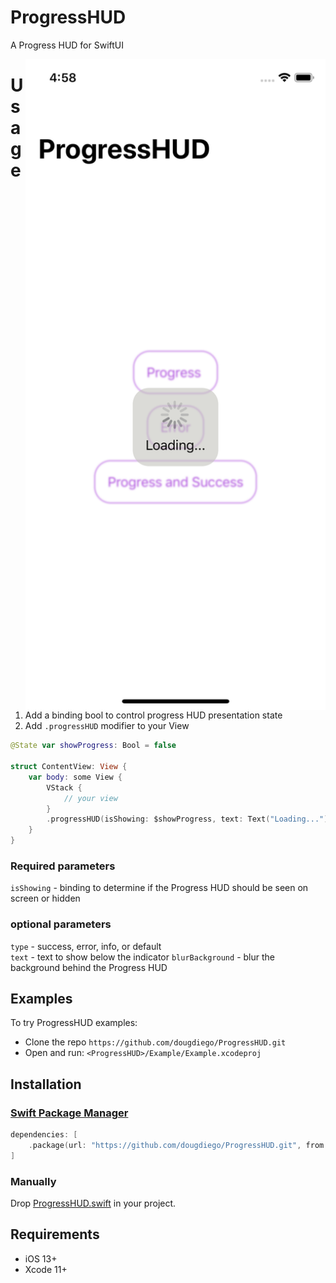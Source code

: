 # ProgressHUD
A Progress HUD for SwiftUI

<img align="right" src="https://raw.githubusercontent.com/dougdiego/ProgressHUD/master/Assets/screenshot01.png" width="480" />

# Usage
1. Add a binding bool to control progress HUD presentation state
3. Add `.progressHUD` modifier to your View
```swift
@State var showProgress: Bool = false

struct ContentView: View {
    var body: some View {
        VStack {
            // your view
        }
        .progressHUD(isShowing: $showProgress, text: Text("Loading..."))
    }
}
```

### Required parameters 
`isShowing` - binding to determine if the Progress HUD should be seen on screen or hidden     

### optional parameters    
`type` -  success, error, info, or default   
`text` - text to show below the indicator
`blurBackground` - blur the background behind the Progress HUD

## Examples

To try ProgressHUD examples:
- Clone the repo `https://github.com/dougdiego/ProgressHUD.git`
- Open and run: `<ProgressHUD>/Example/Example.xcodeproj`

## Installation

### [Swift Package Manager](https://swift.org/package-manager/)

```swift
dependencies: [
    .package(url: "https://github.com/dougdiego/ProgressHUD.git", from: "0.0.1")
]
```

### Manually

Drop [ProgressHUD.swift](https://github.com/dougdiego/ProgressHUD/blob/master/ProgressHUD.swift) in your project.

## Requirements

* iOS 13+
* Xcode 11+ 
